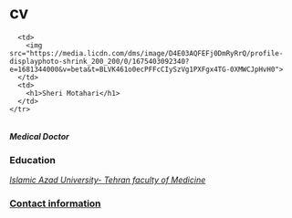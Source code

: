 # cv
<!DOCTYPE html>
<html lang="en">

<head>
  <meta charset="UTF-8">
  <title>Sheri's Website</title>

</head>

<body>
  <table cellspacing="20">
    <tr>

      <td>
        <img src="https://media.licdn.com/dms/image/D4E03AQFEFj0DmRyRrQ/profile-displayphoto-shrink_200_200/0/1675403092340?e=1681344000&v=beta&t=BLVK461o0ecPFFcCIySzVg1PXFgx4TG-0XMWCJpHvH0">
      </td>
      <td>
        <h1>Sheri Motahari</h1>
      </td>
    </tr>
  </table>
  <p><em><strong>Medical Doctor</strong></em></p>

  <h3>Education</h3>

  <p><em><a href="https://en.wikipedia.org/wiki/Islamic_Azad_University,_Tehran_Medical_Branch">Islamic Azad University- Tehran faculty of Medicine</a></em></p>

 
  <h3><a href="https://codepen.io/smotahari/pen/WNKLPvG">Contact information</a></h3>

</body>

</body>

</html>
